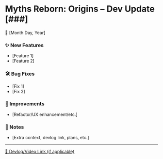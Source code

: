 # Myths Reborn: Origins – Dev Update [###]  
📅 [Month Day, Year]

### ✨ New Features
- [Feature 1]
- [Feature 2]

### 🛠️ Bug Fixes
- [Fix 1]
- [Fix 2]

### 🔧 Improvements
- [Refactor/UX enhancement/etc.]

### 📌 Notes
- [Extra context, devlog link, plans, etc.]

---

[🎥 Devlog/Video Link (if applicable)](https://youtube.com/your-devlog-link)
